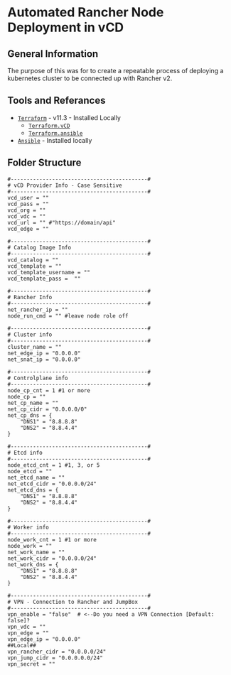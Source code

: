 # Automated Rancher Node Deployment in vCD

## General Information
The purpose of this was for to create a repeatable process of deploying a kubernetes cluster to be connected up with Rancher v2. 

## Tools and Referances
- [`Terraform`](https://www.terraform.io/downloads.html) - v11.3 - Installed Locally
  - [`Terraform.vCD`](https://github.com/terraform-providers/terraform-provider-vcd)
  - [`Terraform.ansible`](https://github.com/radekg/terraform-provisioner-ansible)
- [`Ansible`](https://docs.ansible.com/ansible/latest/installation_guide/intro_installation.html?extIdCarryOver=true&sc_cid=701f2000001OH7YAAW#latest-releases-via-apt-ubuntu) - Installed locally

## Folder Structure

```
#-------------------------------------------#
# vCD Provider Info - Case Sensitive
#-------------------------------------------#
vcd_user = ""
vcd_pass = ""
vcd_org = ""
vcd_vdc = ""
vcd_url = "" #"https://domain/api"
vcd_edge = ""

#-------------------------------------------#
# Catalog Image Info
#-------------------------------------------#
vcd_catalog = ""
vcd_template = ""
vcd_template_username = ""
vcd_template_pass =  ""

#-------------------------------------------#
# Rancher Info
#-------------------------------------------#
net_rancher_ip = ""
node_run_cmd = "" #leave node role off

#-------------------------------------------#
# Cluster info
#-------------------------------------------#
cluster_name = ""
net_edge_ip = "0.0.0.0"
net_snat_ip = "0.0.0.0"

#-------------------------------------------#
# Controlplane info
#-------------------------------------------#
node_cp_cnt = 1 #1 or more
node_cp = ""
net_cp_name = ""
net_cp_cidr = "0.0.0.0/0"
net_cp_dns = {
    "DNS1" = "8.8.8.8"
    "DNS2" = "8.8.4.4"
}

#-------------------------------------------#
# Etcd info
#-------------------------------------------#
node_etcd_cnt = 1 #1, 3, or 5
node_etcd = ""
net_etcd_name = ""
net_etcd_cidr = "0.0.0.0/24"
net_etcd_dns = {
    "DNS1" = "8.8.8.8"
    "DNS2" = "8.8.4.4"
}

#-------------------------------------------#
# Worker info
#-------------------------------------------#
node_work_cnt = 1 #1 or more
node_work = ""
net_work_name = ""
net_work_cidr = "0.0.0.0/24"
net_work_dns = {
    "DNS1" = "8.8.8.8"
    "DNS2" = "8.8.4.4"
}

#-------------------------------------------#
# VPN - Connection to Rancher and JumpBox
#-------------------------------------------#
vpn_enable = "false"  # <--Do you need a VPN Connection [Default: false]?
vpn_vdc = ""
vpn_edge = ""
vpn_edge_ip = "0.0.0.0"
##Local##
vpn_rancher_cidr = "0.0.0.0/24"
vpn_jump_cidr = "0.0.0.0.0/24"
vpn_secret = ""
```
